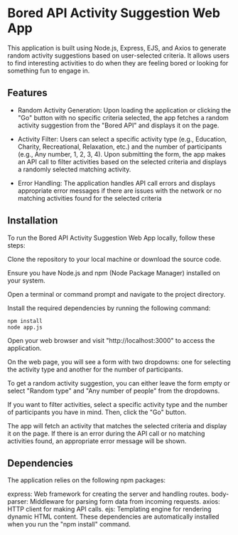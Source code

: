
# Bored API Activity Suggestion Web App

This application is built using Node.js, Express, EJS, and Axios to generate random activity suggestions based on user-selected criteria. It allows users to find interesting activities to do when they are feeling bored or looking for something fun to engage in.




## Features

- Random Activity Generation: Upon loading the application or clicking the "Go" button with no specific criteria selected, the app fetches a random activity suggestion from the "Bored API" and displays it on the page.

- Activity Filter: Users can select a specific activity type (e.g., Education, Charity, Recreational, Relaxation, etc.) and the number of participants (e.g., Any number, 1, 2, 3, 4). Upon submitting the form, the app makes an API call to filter activities based on the selected criteria and displays a randomly selected matching activity.

- Error Handling: The application handles API call errors and displays appropriate error messages if there are issues with the network or no matching activities found for the selected criteria




## Installation

To run the Bored API Activity Suggestion Web App locally, follow these steps:

Clone the repository to your local machine or download the source code.

Ensure you have Node.js and npm (Node Package Manager) installed on your system.

Open a terminal or command prompt and navigate to the project directory.

Install the required dependencies by running the following command:

    npm install
    node app.js

Open your web browser and visit "http://localhost:3000" to access the application.

On the web page, you will see a form with two dropdowns: one for selecting the activity type and another for the number of participants.

To get a random activity suggestion, you can either leave the form empty or select "Random type" and "Any number of people" from the dropdowns.

If you want to filter activities, select a specific activity type and the number of participants you have in mind. Then, click the "Go" button.

The app will fetch an activity that matches the selected criteria and display it on the page. If there is an error during the API call or no matching activities found, an appropriate error message will be shown.
## Dependencies

The application relies on the following npm packages:

express: Web framework for creating the server and handling routes.
body-parser: Middleware for parsing form data from incoming requests.
axios: HTTP client for making API calls.
ejs: Templating engine for rendering dynamic HTML content.
These dependencies are automatically installed when you run the "npm install" command.

